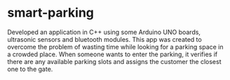 # smart-parking

Developed an application in C++ using some Arduino UNO boards, ultrasonic sensors and bluetooth modules.
This app was created to overcome the problem of wasting time while looking for a parking space in a crowded place.
When someone wants to enter the parking, it verifies if there are any available parking slots and assigns the customer the closest one to the gate.
